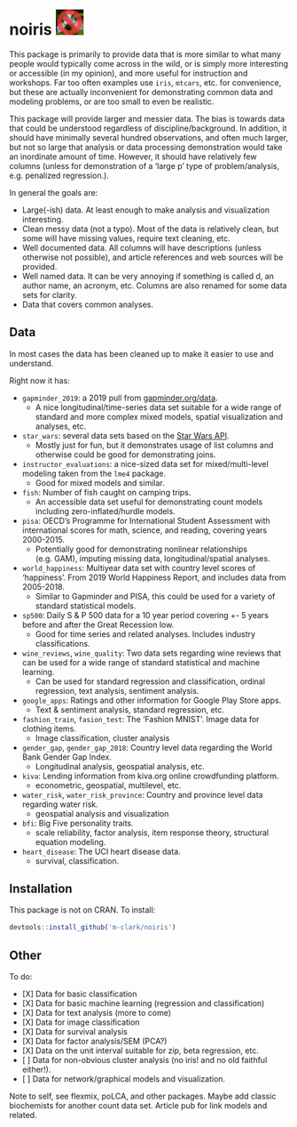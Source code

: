 
# noiris <img src="data-raw/noiris.png" style="margin: 0 auto; width: 10%">

This package is primarily to provide data that is more similar to what
many people would typically come across in the wild, or is simply more
interesting or accessible (in my opinion), and more useful for
instruction and workshops. Far too often examples use `iris`, `mtcars`,
etc. for convenience, but these are actually inconvenient for
demonstrating common data and modeling problems, or are too small to
even be realistic.

This package will provide larger and messier data. The bias is towards
data that could be understood regardless of discipline/background. In
addition, it should have minimally several hundred observations, and
often much larger, but not so large that analysis or data processing
demonstration would take an inordinate amount of time. However, it
should have relatively few columns (unless for demonstration of a ‘large
p’ type of problem/analysis, e.g. penalized regression.).

In general the goals are:

  - Large(-ish) data. At least enough to make analysis and visualization
    interesting.
  - Clean messy data (not a typo). Most of the data is relatively clean,
    but some will have missing values, require text cleaning, etc.
  - Well documented data. All columns will have descriptions (unless
    otherwise not possible), and article references and web sources will
    be provided.
  - Well named data. It can be very annoying if something is called d,
    an author name, an acronym, etc. Columns are also renamed for some
    data sets for clarity.
  - Data that covers common analyses.

## Data

In most cases the data has been cleaned up to make it easier to use and
understand.

Right now it has:

  - `gapminder_2019`: a 2019 pull from
    [gapminder.org/data](http://www.gapminder.org/data/).
      - A nice longitudinal/time-series data set suitable for a wide
        range of standard and more complex mixed models, spatial
        visualization and analyses, etc.
  - `star_wars`: several data sets based on the [Star Wars
    API](https://swapi.co/).
      - Mostly just for fun, but it demonstrates usage of list columns
        and otherwise could be good for demonstrating joins.
  - `instructor_evaluations`: a nice-sized data set for
    mixed/multi-level modeling taken from the `lme4` package.
      - Good for mixed models and similar.
  - `fish`: Number of fish caught on camping trips.
      - An accessible data set useful for demonstrating count models
        including zero-inflated/hurdle models.
  - `pisa`: OECD’s Programme for International Student Assessment with
    international scores for math, science, and reading, covering years
    2000-2015.
      - Potentially good for demonstrating nonlinear relationships
        (e.g. GAM), imputing missing data, longitudinal/spatial
        analyses.
  - `world_happiness`: Multiyear data set with country level scores of
    ‘happiness’. From 2019 World Happiness Report, and includes data
    from 2005-2018.
      - Similar to Gapminder and PISA, this could be used for a variety
        of standard statistical models.
  - `sp500`: Daily S & P 500 data for a 10 year period covering +- 5
    years before and after the Great Recession low.
      - Good for time series and related analyses. Includes industry
        classifications.
  - `wine_reviews`, `wine_quality`: Two data sets regarding wine reviews
    that can be used for a wide range of standard statistical and
    machine learning.
      - Can be used for standard regression and classification, ordinal
        regression, text analysis, sentiment analysis.
  - `google_apps`: Ratings and other information for Google Play Store
    apps.
      - Text & sentiment analysis, standard regression, etc.
  - `fashion_train`, `fasion_test`: The ‘Fashion MNIST’. Image data for
    clothing items.
      - Image classification, cluster analysis
  - `gender_gap`, `gender_gap_2018`: Country level data regarding the
    World Bank Gender Gap Index.
      - Longitudinal analysis, geospatial analysis, etc.
  - `kiva`: Lending information from kiva.org online crowdfunding
    platform.
      - econometric, geospatial, multilevel, etc.
  - `water_risk`, `water_risk_province`: Country and province level data
    regarding water risk.
      - geospatial analysis and visualization
  - `bfi`: Big Five personality traits.
      - scale reliability, factor analysis, item response theory,
        structural equation modeling.
  - `heart_disease`: The UCI heart disease data.
      - survival, classification.

## Installation

This package is not on CRAN. To install:

``` r
devtools::install_github('m-clark/noiris')
```

## Other

To do:

  - \[X\] Data for basic classification
  - \[X\] Data for basic machine learning (regression and
    classification)
  - \[X\] Data for text analysis (more to come)
  - \[X\] Data for image classification
  - \[X\] Data for survival analysis
  - \[X\] Data for factor analysis/SEM (PCA?)
  - \[X\] Data on the unit interval suitable for zip, beta regression,
    etc.
  - \[ \] Data for non-obvious cluster analysis (no iris\! and no old
    faithful either\!).
  - \[ \] Data for network/graphical models and visualization.

Note to self, see flexmix, poLCA, and other packages. Maybe add classic
biochemists for another count data set. Article pub for link models and
related.

